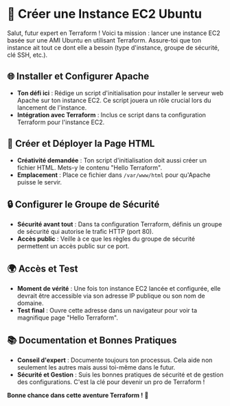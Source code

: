 # 🚀 Créer une Instance EC2 Ubuntu

Salut, futur expert en Terraform ! Voici ta mission : lancer une instance EC2 basée sur une AMI Ubuntu en utilisant Terraform. Assure-toi que ton instance ait tout ce dont elle a besoin (type d'instance, groupe de sécurité, clé SSH, etc.).

## 🌐 Installer et Configurer Apache

- **Ton défi ici** : Rédige un script d'initialisation pour installer le serveur web Apache sur ton instance EC2. Ce script jouera un rôle crucial lors du lancement de l'instance.
- **Intégration avec Terraform** : Inclus ce script dans ta configuration Terraform pour l'instance EC2.

## 📄 Créer et Déployer la Page HTML

- **Créativité demandée** : Ton script d'initialisation doit aussi créer un fichier HTML. Mets-y le contenu "Hello Terraform".
- **Emplacement** : Place ce fichier dans `/var/www/html` pour qu'Apache puisse le servir.

## 🔒 Configurer le Groupe de Sécurité

- **Sécurité avant tout** : Dans ta configuration Terraform, définis un groupe de sécurité qui autorise le trafic HTTP (port 80).
- **Accès public** : Veille à ce que les règles du groupe de sécurité permettent un accès public sur ce port.

## 🌍 Accès et Test

- **Moment de vérité** : Une fois ton instance EC2 lancée et configurée, elle devrait être accessible via son adresse IP publique ou son nom de domaine.
- **Test final** : Ouvre cette adresse dans un navigateur pour voir ta magnifique page "Hello Terraform".

## 📚 Documentation et Bonnes Pratiques

- **Conseil d'expert** : Documente toujours ton processus. Cela aide non seulement les autres mais aussi toi-même dans le futur.
- **Sécurité et Gestion** : Suis les bonnes pratiques de sécurité et de gestion des configurations. C'est la clé pour devenir un pro de Terraform !

**Bonne chance dans cette aventure Terraform !** 🌟
